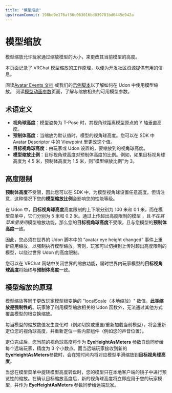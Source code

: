 ```yaml
---
title: "模型缩放"
upstreamCommit: 198bd9e176af36c063016bd839781bd6445e942a
---
```


# 模型缩放

模型缩放允许玩家通过缩放模型的大小，来更改其当前模型的高度。

本页面记录了 VRChat 模型缩放的工作原理，以便为开发社区资源提供有用的信息。

阅读[Avatar Events 文档](/creators.vrchat.com/worlds/udon/players/player-avatar-scaling) 或我们的[示例脚本](/creators.vrchat.com/worlds/examples/udon-example-scene/avatar-scaling-settings)以了解如何在 Udon 中使用模型缩放。
阅读[模型动画参数](/creators.vrchat.com/avatars/animator-parameters#模型动画参数列表)页面，了解与缩放相关的可用模型参数。

## 术语定义

* **视角球高度**：模型姿势为 T-Pose 时，其视角球距离模型原点的 Y 轴垂直高度。
* **预制体高度**：当缩放为默认值时，模型的视角球高度。您可以在 SDK 中 Avatar Descriptor 中的 Viewpoint 里更改这个值。
* **目标视角球高度**：由玩家或 Udon 设置的，要缩放到的视角球高度。
* **模型缩放比例**：目标视角球高度对预制体高度的比例。例如，如果目标视角球高度为 4.5 米，预制体高度为 1.5 米，则"模型缩放比例"为 3。

## 高度限制

**预制体高度**不受限，因此您可以在 SDK 中，为模型视角球设置任意高度。但请注意，这种情况下您的**模型缩放比例**会影响您的性能等级。

在 Udon 中，**目标视角球高度**高度限制的上下限分别为 100 米和 0.1 米，而在模型菜单中，它们分别为 5 米和 0.2 米。通过上传超出高度限制的模型 ，且*不在其菜单里使用*模型缩放功能，那么您的**目标视角球高度**不受限，且与您模型的**预制体高度**一致。

因此，您必须在世界的 Udon 脚本中的 “avatar eye height changed” 事件上重新应用缩放，以强制执行模型缩放。否则，玩家可以切换到上传时超出高度限制的模型，以绕过世界 Udon 的高度限制。

您可以在 VRChat 网站中关闭世界的缩放功能，届时世界内玩家模型的**目标视角球高度**将始终与**预制体高度**一致。

## 模型缩放的原理

模型缩放等同于更改玩家模型根变换的 "localScale（本地缩放）" 数值。**此类缩放是强制性的**。玩家除了利用模型缩放相关的 Udon 函数外，无法通过其他方式覆盖模型的根变换缩放。

每当模型的缩放数值发生变化时（例如切换或重置/重新加载当前模型），将会重新定位您的视角球高度，并重新定位一些内部组件（例如您的声音位置）。

定位完成后，您当前的视角球高度将作为 **EyeHeightAsMeters** 参数自动同步给每个远端玩家，精度为 3 个小数点。而当远端玩家接收到新的**EyeHeightAsMeters**参数时，会在短时间内将对应模型平滑缩放到**目标视角球高度**。

当您在模型菜单中旋转模型高度转盘时，您的模型只在本地客户端的镜子中进行预览性的缩放。在确认目标缩放高度后，新的视角球高度将立即应用于您的玩家模型，并作为 **EyeHeightAsMeters** 参数同步给远端玩家。